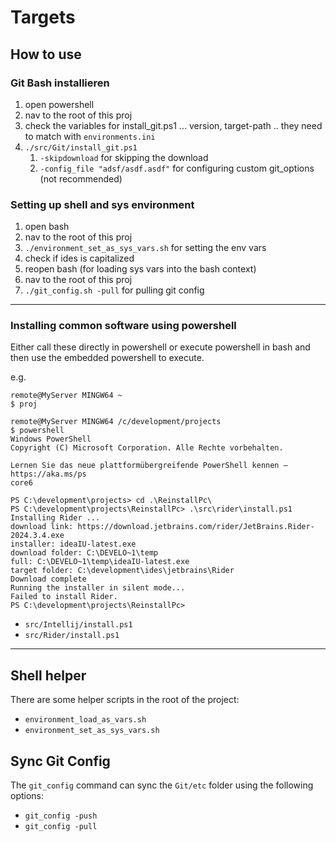 # Targets

## How to use
### Git Bash installieren
1. open powershell 
2. nav to the root of this proj
3. check the variables for install_git.ps1 ... version, target-path .. they need to match with ```environments.ini```
4. ```./src/Git/install_git.ps1```
     1. ``-skipdownload`` for skipping the download
     2. ``-config_file "adsf/asdf.asdf"`` for configuring custom git_options (not recommended)
### Setting up shell and sys environment
1. open bash
2. nav to the root of this proj
3. ``./environment_set_as_sys_vars.sh`` for setting the env vars
4. check if ides is capitalized
5. reopen bash (for loading sys vars into the bash context)
6. nav to the root of this proj
7. ``./git_config.sh -pull`` for pulling git config
---

### Installing common software using powershell
Either call these directly in powershell or execute powershell in
bash and then use the embedded powershell to execute.

e.g.
```terminal
remote@MyServer MINGW64 ~
$ proj

remote@MyServer MINGW64 /c/development/projects
$ powershell
Windows PowerShell
Copyright (C) Microsoft Corporation. Alle Rechte vorbehalten.

Lernen Sie das neue plattformübergreifende PowerShell kennen – https://aka.ms/ps
core6

PS C:\development\projects> cd .\ReinstallPc\
PS C:\development\projects\ReinstallPc> .\src\rider\install.ps1
Installing Rider ...
download link: https://download.jetbrains.com/rider/JetBrains.Rider-2024.3.4.exe
installer: ideaIU-latest.exe
download folder: C:\DEVELO~1\temp
full: C:\DEVELO~1\temp\ideaIU-latest.exe
target folder: C:\development\ides\jetbrains\Rider
Download complete
Running the installer in silent mode...
Failed to install Rider.
PS C:\development\projects\ReinstallPc> 
```   

- ```src/Intellij/install.ps1```
- ```src/Rider/install.ps1```
---
## Shell helper

There are some helper scripts in the root of the project:

- ``environment_load_as_vars.sh``
- ``environment_set_as_sys_vars.sh``

## Sync Git Config

The ```git_config``` command can sync the ```Git/etc``` folder using the following options:

- ``git_config -push``
- ``git_config -pull``